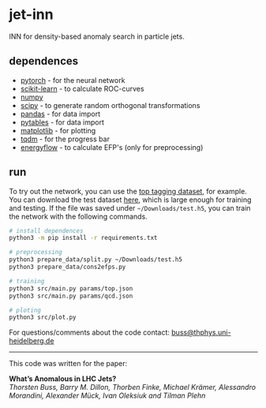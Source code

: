 # jet-inn
INN for density-based anomaly search in particle jets.

## dependences
* [pytorch](https://pytorch.org/) - for the neural network
* [scikit-learn](https://scikit-learn.org) - to calculate ROC-curves
* [numpy](https://numpy.org/)
* [scipy](https://www.scipy.org) - to generate random orthogonal transformations
* [pandas](https://github.com/pandas-dev/pandas) - for data import
* [pytables](https://www.pytables.org/index.html) - for data import
* [matplotlib](https://matplotlib.org/) - for plotting
* [tqdm](https://github.com/tqdm/tqdm) - for the progress bar
* [energyflow](https://energyflow.network/) - to calculate EFP's (only for preprocessing)

## run

To try out the network, you can use the [top tagging dataset](https://arxiv.org/pdf/1902.09914.pdf), for example. You can download the test dataset [here](https://desycloud.desy.de/index.php/s/llbX3zpLhazgPJ6), which is large enough for training and testing. If the file was saved under ```~/Downloads/test.h5```, you can train the network with the following commands.

```bash
# install dependences
python3 -m pip install -r requirements.txt

# preprocessing
python3 prepare_data/split.py ~/Downloads/test.h5
python3 prepare_data/cons2efps.py

# training
python3 src/main.py params/top.json
python3 src/main.py params/qcd.json

# ploting
python3 src/plot.py
```

For questions/comments about the code contact: buss@thphys.uni-heidelberg.de

---

This code was written for the paper:

**What’s Anomalous in LHC Jets?**<br/>
*Thorsten Buss, Barry M. Dillon, Thorben Finke, Michael Krämer, Alessandro Morandini, Alexander Mück, Ivan Oleksiuk and Tilman Plehn*
